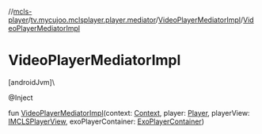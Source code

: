 //[mcls-player](../../../index.md)/[tv.mycujoo.mclsplayer.player.mediator](../index.md)/[VideoPlayerMediatorImpl](index.md)/[VideoPlayerMediatorImpl](-video-player-mediator-impl.md)

# VideoPlayerMediatorImpl

[androidJvm]\

@Inject

fun [VideoPlayerMediatorImpl](-video-player-mediator-impl.md)(context: [Context](https://developer.android.com/reference/kotlin/android/content/Context.html), player: [Player](../../tv.mycujoo.mclsplayer.player.player/-player/index.md), playerView: [IMCLSPlayerView](../../tv.mycujoo.mclsplayer.player.widget/-i-m-c-l-s-player-view/index.md), exoPlayerContainer: [ExoPlayerContainer](../../tv.mycujoo.mclsplayer.player.utils/-exo-player-container/index.md))
